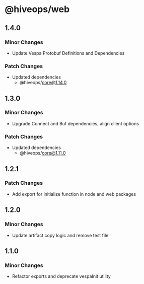 # @hiveops/web

## 1.4.0

### Minor Changes

- Update Vespa Protobuf Definitions and Dependencies

### Patch Changes

- Updated dependencies
  - @hiveops/core@1.14.0

## 1.3.0

### Minor Changes

- Upgrade Connect and Buf dependencies, align client options

### Patch Changes

- Updated dependencies
  - @hiveops/core@1.11.0

## 1.2.1

### Patch Changes

- Add export for initialize function in node and web packages

## 1.2.0

### Minor Changes

- Update artifact copy logic and remove test file

## 1.1.0

### Minor Changes

- Refactor exports and deprecate vespaInit utility
